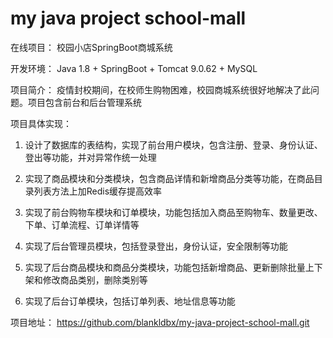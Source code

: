 # my java project school-mall

在线项目： 校园小店SpringBoot商城系统

开发环境： Java 1.8 + SpringBoot + Tomcat 9.0.62 + MySQL

项目简介： 疫情封校期间，在校师生购物困难，校园商城系统很好地解决了此问题。项目包含前台和后台管理系统

项目具体实现：
1. 设计了数据库的表结构，实现了前台用户模块，包含注册、登录、身份认证、登出等功能，并对异常作统一处理

2. 实现了商品模块和分类模块，包含商品详情和新增商品分类等功能，在商品目录列表方法上加Redis缓存提高效率

3. 实现了前台购物车模块和订单模块，功能包括加入商品至购物车、数量更改、下单、订单流程、订单详情等

4. 实现了后台管理员模块，包括登录登出，身份认证，安全限制等功能

5. 实现了后台商品模块和商品分类模块，功能包括新增商品、更新删除批量上下架和修改商品类别，删除类别等

6. 实现了后台订单模块，包括订单列表、地址信息等功能

项目地址： https://github.com/blankldbx/my-java-project-school-mall.git
